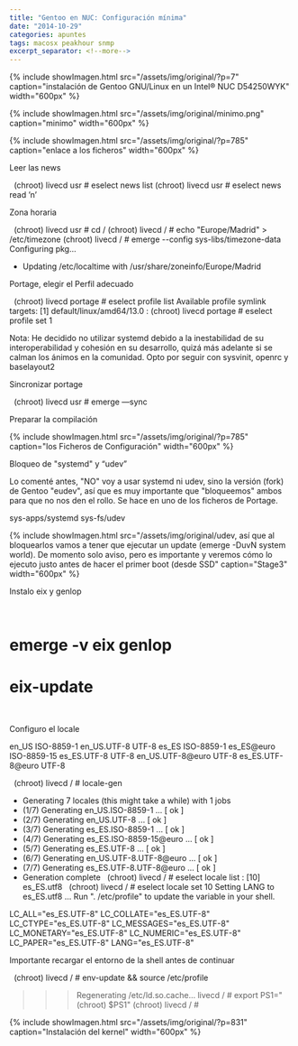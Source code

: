 ```yaml
---
title: "Gentoo en NUC: Configuración mínima"
date: "2014-10-29"
categories: apuntes
tags: macosx peakhour snmp
excerpt_separator: <!--more-->
---
```


{% include showImagen.html
    src="/assets/img/original/?p=7"
    caption="instalación de Gentoo GNU/Linux en un Intel® NUC D54250WYK"
    width="600px"
    %}

{% include showImagen.html
    src="/assets/img/original/minimo.png"
    caption="minimo"
    width="600px"
    %}

{% include showImagen.html
    src="/assets/img/original/?p=785"
    caption="enlace a los ficheros"
    width="600px"
    %}

Leer las news

 
 
(chroot) livecd usr # eselect news list
(chroot) livecd usr # eselect news read ’n’
 

Zona horaria

 
 
(chroot) livecd usr # cd /
(chroot) livecd / # echo "Europe/Madrid" > /etc/timezone
(chroot) livecd / # emerge --config sys-libs/timezone-data
Configuring pkg...
* Updating /etc/localtime with /usr/share/zoneinfo/Europe/Madrid
 

Portage, elegir el Perfil adecuado

 
 
(chroot) livecd portage # eselect profile list
Available profile symlink targets:
[1] default/linux/amd64/13.0
:
(chroot) livecd portage # eselect profile set 1
 

Nota: He decidido no utilizar systemd debido a la inestabilidad de su interoperabilidad y cohesión en su desarrollo, quizá más adelante si se calman los ánimos en la comunidad. Opto por seguir con sysvinit, openrc y baselayout2

Sincronizar portage

 
 
(chroot) livecd usr # emerge —sync
 

Preparar la compilación

{% include showImagen.html
    src="/assets/img/original/?p=785"
    caption="los Ficheros de Configuración"
    width="600px"
    %}

Bloqueo de "systemd" y “udev”

Lo comenté antes, "NO" voy a usar systemd ni udev, sino la versión (fork) de Gentoo "eudev", así que es muy importante que "bloqueemos" ambos para que no nos den el rollo. Se hace en uno de los ficheros de Portage.

sys-apps/systemd
sys-fs/udev

{% include showImagen.html
    src="/assets/img/original/udev, así que al bloquearlos vamos a tener que ejecutar un update (emerge -DuvN system world). De momento solo aviso, pero es importante y veremos cómo lo ejecuto justo antes de hacer el primer boot (desde SSD"
    caption="Stage3"
    width="600px"
    %}

Instalo eix y genlop

 
 
# emerge -v eix genlop
# eix-update
 

Configuro el locale

en_US ISO-8859-1
en_US.UTF-8 UTF-8
es_ES ISO-8859-1
es_ES@euro ISO-8859-15
es_ES.UTF-8 UTF-8
en_US.UTF-8@euro UTF-8
es_ES.UTF-8@euro UTF-8

 
 
(chroot) livecd / # locale-gen
* Generating 7 locales (this might take a while) with 1 jobs
* (1/7) Generating en_US.ISO-8859-1 ... [ ok ]
* (2/7) Generating en_US.UTF-8 ... [ ok ]
* (3/7) Generating es_ES.ISO-8859-1 ... [ ok ]
* (4/7) Generating es_ES.ISO-8859-15@euro ... [ ok ]
* (5/7) Generating es_ES.UTF-8 ... [ ok ]
* (6/7) Generating en_US.UTF-8.UTF-8@euro ... [ ok ]
* (7/7) Generating es_ES.UTF-8.UTF-8@euro ... [ ok ]
* Generation complete
 
(chroot) livecd / # eselect locale list
:
[10] es_ES.utf8
 
(chroot) livecd / # eselect locale set 10
Setting LANG to es_ES.utf8 ...
Run ". /etc/profile" to update the variable in your shell.
 

LC_ALL="es_ES.UTF-8"
LC_COLLATE="es_ES.UTF-8"
LC_CTYPE="es_ES.UTF-8"
LC_MESSAGES="es_ES.UTF-8"
LC_MONETARY="es_ES.UTF-8"
LC_NUMERIC="es_ES.UTF-8"
LC_PAPER="es_ES.UTF-8"
LANG="es_ES.UTF-8"

Importante recargar el entorno de la shell antes de continuar

 
 
(chroot) livecd / # env-update && source /etc/profile
>>> Regenerating /etc/ld.so.cache...
livecd / # export PS1="(chroot) $PS1"
(chroot) livecd / #
 

{% include showImagen.html
    src="/assets/img/original/?p=831"
    caption="Instalación del kernel"
    width="600px"
    %}
